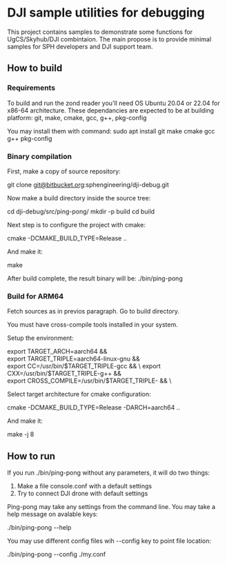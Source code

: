 # DJI sample utilities for debugging
This project contains samples to demonstrate some functions for UgCS/Skyhub/DJI combintaion. The main propose is to provide minimal samples
for SPH developers and DJI support team.

## How to build

### Requirements

To build and run the zond reader you'll need OS Ubuntu 20.04 or 22.04 for x86-64 architecture.
These dependancies are expected to be at building platform: git, make, cmake, gcc, g++, pkg-config

You may install them with command: sudo apt install git make cmake gcc g++ pkg-config

### Binary compilation

First, make a copy of source repository:

git clone git@bitbucket.org:sphengineering/dji-debug.git

Now make a build directory inside the source tree:

cd dji-debug/src/ping-pong/
mkdir -p build
cd build

Next step is to configure the project with cmake:

cmake -DCMAKE_BUILD_TYPE=Release ..

And make it:

make

After build complete, the result binary will be: ./bin/ping-pong

### Build for ARM64

Fetch sources as in previos paragraph. Go to build directory.

You must have cross-compile tools installed in your system.

Setup the environment:

export TARGET_ARCH=aarch64 && \
export TARGET_TRIPLE=aarch64-linux-gnu && \
export CC=/usr/bin/$TARGET_TRIPLE-gcc && \
export CXX=/usr/bin/$TARGET_TRIPLE-g++ && \
export CROSS_COMPILE=/usr/bin/$TARGET_TRIPLE- && \

Select target architecture for cmake configuration:

cmake -DCMAKE_BUILD_TYPE=Release -DARCH=aarch64 ..

And make it:

make -j 8

## How to run

If you run ./bin/ping-pong without any parameters, it will do two things:

1. Make a file console.conf with a default settings
1. Try to connect DJI drone with default settings

Ping-pong may take any settings from the command line. You may take a help message on avalable keys:

./bin/ping-pong --help

You may use different config files wih --config key to point file location:

./bin/ping-pong --config ./my.conf
 
